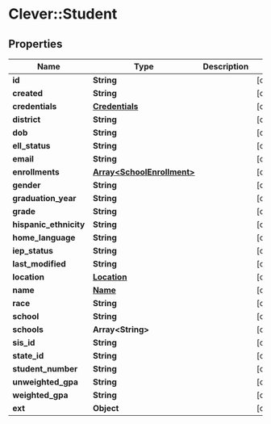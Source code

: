 # Clever::Student

## Properties
Name | Type | Description | Notes
------------ | ------------- | ------------- | -------------
**id** | **String** |  | [optional] 
**created** | **String** |  | [optional] 
**credentials** | [**Credentials**](Credentials.md) |  | [optional] 
**district** | **String** |  | [optional] 
**dob** | **String** |  | [optional] 
**ell_status** | **String** |  | [optional] 
**email** | **String** |  | [optional] 
**enrollments** | [**Array&lt;SchoolEnrollment&gt;**](SchoolEnrollment.md) |  | [optional] 
**gender** | **String** |  | [optional] 
**graduation_year** | **String** |  | [optional] 
**grade** | **String** |  | [optional] 
**hispanic_ethnicity** | **String** |  | [optional] 
**home_language** | **String** |  | [optional] 
**iep_status** | **String** |  | [optional] 
**last_modified** | **String** |  | [optional] 
**location** | [**Location**](Location.md) |  | [optional] 
**name** | [**Name**](Name.md) |  | [optional] 
**race** | **String** |  | [optional] 
**school** | **String** |  | [optional] 
**schools** | **Array&lt;String&gt;** |  | [optional] 
**sis_id** | **String** |  | [optional] 
**state_id** | **String** |  | [optional] 
**student_number** | **String** |  | [optional] 
**unweighted_gpa** | **String** |  | [optional] 
**weighted_gpa** | **String** |  | [optional] 
**ext** | **Object** |  | [optional] 


